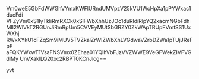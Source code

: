 Vm0weE5GbFdWWGhVYmxKWFlURndUMVpzV25kVU1WcHpXa1pPYWxac1ducFdi
VFZyVm0xS1IyTkliRmRXCk0xSlFWbXhhUzJOc1duRldiRlpYQ2xacmNGbFdh
MlI2WlVkT2RGUnJiRmRpUm5CVVEyMUtSbGRZY0ZkWApTRUpFVmtSS1UxWXhj
RWxXYkU1cFZqSm9iMUV5TVZkalZrWlZWbXhLVGdwaVZrbDZWa1pTUjJReFpF
aFQKYWxwT1VsaFNSVmx0ZEhaa01YQlhVbFJzVVZWWE9VeGFWekZIVFVGdlMy
UnVXaklLQ20xc2RBPT0KCnJlcg==

yvt